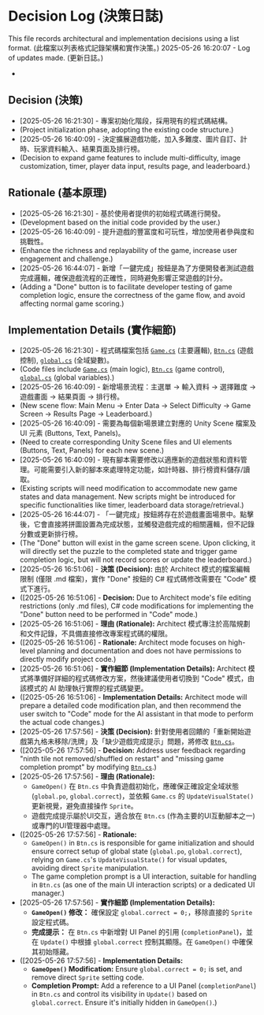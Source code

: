 # Decision Log (決策日誌)

This file records architectural and implementation decisions using a list format.
(此檔案以列表格式記錄架構和實作決策。)
2025-05-26 16:20:07 - Log of updates made. (更新日誌。)

*

## Decision (決策)

*   [2025-05-26 16:21:30] - 專案初始化階段，採用現有的程式碼結構。
*   (Project initialization phase, adopting the existing code structure.)
*   [2025-05-26 16:40:09] - 決定擴展遊戲功能，加入多難度、圖片自訂、計時、玩家資料輸入、結果頁面及排行榜。
*   (Decision to expand game features to include multi-difficulty, image customization, timer, player data input, results page, and leaderboard.)

## Rationale (基本原理)

*   [2025-05-26 16:21:30] - 基於使用者提供的初始程式碼進行開發。
*   (Development based on the initial code provided by the user.)
*   [2025-05-26 16:40:09] - 提升遊戲的豐富度和可玩性，增加使用者參與度和挑戰性。
*   (Enhance the richness and replayability of the game, increase user engagement and challenge.)
*   [2025-05-26 16:44:07] - 新增「一鍵完成」按鈕是為了方便開發者測試遊戲完成邏輯，確保遊戲流程的正確性，同時避免影響正常遊戲的計分。
*   (Adding a "Done" button is to facilitate developer testing of game completion logic, ensure the correctness of the game flow, and avoid affecting normal game scoring.)

## Implementation Details (實作細節)

*   [2025-05-26 16:21:30] - 程式碼檔案包括 [`Game.cs`](Assets/Scripts/Game.cs:1) (主要邏輯), [`Btn.cs`](Assets/Scripts/Btn.cs:1) (遊戲控制), [`global.cs`](Assets/Scripts/global.cs:1) (全域變數)。
*   (Code files include [`Game.cs`](Assets/Scripts/Game.cs:1) (main logic), [`Btn.cs`](Assets/Scripts/Btn.cs:1) (game control), [`global.cs`](Assets/Scripts/global.cs:1) (global variables).)
*   [2025-05-26 16:40:09] - 新增場景流程：主選單 -> 輸入資料 -> 選擇難度 -> 遊戲畫面 -> 結果頁面 -> 排行榜。
*   (New scene flow: Main Menu -> Enter Data -> Select Difficulty -> Game Screen -> Results Page -> Leaderboard.)
*   [2025-05-26 16:40:09] - 需要為每個新場景建立對應的 Unity Scene 檔案及 UI 元素 (Buttons, Text, Panels)。
*   (Need to create corresponding Unity Scene files and UI elements (Buttons, Text, Panels) for each new scene.)
*   [2025-05-26 16:40:09] - 現有腳本需要修改以適應新的遊戲狀態和資料管理。可能需要引入新的腳本來處理特定功能，如計時器、排行榜資料儲存/讀取。
*   (Existing scripts will need modification to accommodate new game states and data management. New scripts might be introduced for specific functionalities like timer, leaderboard data storage/retrieval.)
*   [2025-05-26 16:44:07] - 「一鍵完成」按鈕將存在於遊戲畫面場景中。點擊後，它會直接將拼圖設置為完成狀態，並觸發遊戲完成的相關邏輯，但不記錄分數或更新排行榜。
*   (The "Done" button will exist in the game screen scene. Upon clicking, it will directly set the puzzle to the completed state and trigger game completion logic, but will not record scores or update the leaderboard.)
*   [2025-05-26 16:51:06] - **決策 (Decision):** 由於 Architect 模式的檔案編輯限制 (僅限 .md 檔案)，實作 "Done" 按鈕的 C# 程式碼修改需要在 "Code" 模式下進行。
*   ([2025-05-26 16:51:06] - **Decision:** Due to Architect mode's file editing restrictions (only .md files), C# code modifications for implementing the "Done" button need to be performed in "Code" mode.)
*   [2025-05-26 16:51:06] - **理由 (Rationale):** Architect 模式專注於高階規劃和文件記錄，不具備直接修改專案程式碼的權限。
*   ([2025-05-26 16:51:06] - **Rationale:** Architect mode focuses on high-level planning and documentation and does not have permissions to directly modify project code.)
*   [2025-05-26 16:51:06] - **實作細節 (Implementation Details):** Architect 模式將準備好詳細的程式碼修改方案，然後建議使用者切換到 "Code" 模式，由該模式的 AI 助理執行實際的程式碼變更。
*   ([2025-05-26 16:51:06] - **Implementation Details:** Architect mode will prepare a detailed code modification plan, and then recommend the user switch to "Code" mode for the AI assistant in that mode to perform the actual code changes.)
*   [2025-05-26 17:57:56] - **決策 (Decision):** 針對使用者回饋的「重新開始遊戲第九格未移除/洗牌」及「缺少遊戲完成提示」問題，將修改 [`Btn.cs`](Assets/Scripts/Btn.cs:1)。
*   ([2025-05-26 17:57:56] - **Decision:** Address user feedback regarding "ninth tile not removed/shuffled on restart" and "missing game completion prompt" by modifying [`Btn.cs`](Assets/Scripts/Btn.cs:1).)
*   [2025-05-26 17:57:56] - **理由 (Rationale):**
    *   `GameOpen()` 在 `Btn.cs` 中負責遊戲初始化，應確保正確設定全域狀態 (`global.po`, `global.correct`)，並依賴 `Game.cs` 的 `UpdateVisualState()` 更新視覺，避免直接操作 `Sprite`。
    *   遊戲完成提示屬於UI交互，適合放在 `Btn.cs` (作為主要的UI互動腳本之一) 或專門的UI管理器中處理。
*   ([2025-05-26 17:57:56] - **Rationale:**
    *   `GameOpen()` in `Btn.cs` is responsible for game initialization and should ensure correct setup of global state (`global.po`, `global.correct`), relying on `Game.cs`'s `UpdateVisualState()` for visual updates, avoiding direct `Sprite` manipulation.
    *   The game completion prompt is a UI interaction, suitable for handling in `Btn.cs` (as one of the main UI interaction scripts) or a dedicated UI manager.)
*   [2025-05-26 17:57:56] - **實作細節 (Implementation Details):**
    *   **`GameOpen()` 修改：** 確保設定 `global.correct = 0;`，移除直接的 `Sprite` 設定程式碼。
    *   **完成提示：** 在 `Btn.cs` 中新增對 UI Panel 的引用 (`completionPanel`)，並在 `Update()` 中根據 `global.correct` 控制其顯隱。在 `GameOpen()` 中確保其初始隱藏。
*   ([2025-05-26 17:57:56] - **Implementation Details:**
    *   **`GameOpen()` Modification:** Ensure `global.correct = 0;` is set, and remove direct `Sprite` setting code.
    *   **Completion Prompt:** Add a reference to a UI Panel (`completionPanel`) in `Btn.cs` and control its visibility in `Update()` based on `global.correct`. Ensure it's initially hidden in `GameOpen()`.)